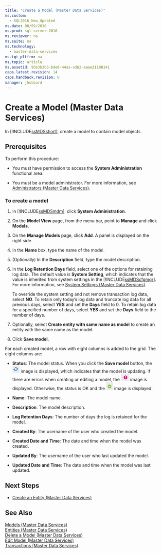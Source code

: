 ```yaml
---
title: "Create a Model (Master Data Services)"
ms.custom: 
  - SQL2016_New_Updated
ms.date: 08/09/2016
ms.prod: sql-server-2016
ms.reviewer: na
ms.suite: na
ms.technology: 
  - master-data-services
ms.tgt_pltfrm: na
ms.topic: article
ms.assetid: 9bb3b3b3-bde8-44aa-ad62-eaae21188141
caps.latest.revision: 14
caps.handback.revision: 0
manager: jhubbard
---
```

# Create a Model (Master Data Services)
In [!INCLUDE[ssMDSshort](../../Topics/TopicNameContainA/tokens/ssMDSshort_md.md)], create a model to contain model objects.  
  
## Prerequisites  
 To perform this procedure:  
  
-   You must have permission to access the **System Administration** functional area.  
  
-   You must be a model administrator. For more information, see [Administrators (Master Data Services)](../../Topics/TopicNameNotContainA/Administrators--Master-Data-Services-.md).  
  
### To create a model  
  
1.  In [!INCLUDE[ssMDSmdm](../../Topics/TopicNameContainA/tokens/ssMDSmdm_md.md)], click **System Administration**.  
  
2.  On the **Model View** page, from the menu bar, point to **Manage** and click **Models**.  
  
3.  On the **Manage Models** page, click **Add**. A panel is displayed on the right side.  
  
4.  In the **Name** box, type the name of the model.  
  
5.  (Optionally) In the **Description** field, type the model description.  
  
6.  In the **Log Retention Days** field, select one of the options for retaining log data. The default value is **System Setting**, which indicates that the value is inherited from system settings in the [!INCLUDE[ssMDScfgmgr](../../Topics/TopicNameContainA/tokens/ssMDScfgmgr_md.md)]. For more information, see [System Settings (Master Data Services)](../../Topics/TopicNameNotContainA/System-Settings--Master-Data-Services-.md).  
  
     To override the system setting and not remove transaction log data, select **NO**. To retain only today’s log data and truncate log data for all previous days, select **YES** and set the **Days** field to 0. To retain log data for a specified number of days, select **YES** and set the **Days** field to the number of days.  
  
7.  Optionally, select **Create entity with same name as model** to create an entity with the same name as the model.  
  
8.  Click **Save model**.  
  
 For each created model, a row with eight columns is added to the grid. The eight columns are:  
  
-   **Status**: The model status. When you click the **Save model** button, the ![Updating](../../Topics/TopicNameContainA/images/mds_model_status_updating.png "mds_model_status_updating") image is displayed, which indicates that the model is updating. If there are errors when creating or editing a model, the ![Error](../../Topics/TopicNameContainA/images/mds_model_status_error.png "mds_model_status_error") image is displayed. Otherwise, the status is OK and the ![OK](../../Topics/TopicNameContainA/images/mds_model_status_ok.png "mds_model_status_ok") image is displayed.  
  
-   **Name**: The model name.  
  
-   **Description**: The model description.  
  
-   **Log Retention Days**: The number of days the log is retained for the model.  
  
-   **Created By**: The username of the user who created the model.  
  
-   **Created Date and Time**: The date and time when the model was created.  
  
-   **Updated By**: The username of the user who last updated the model.  
  
-   **Updated Date and Time**: The date and time when the model was last updated.  
  
## Next Steps  
  
-   [Create an Entity (Master Data Services)](../../Topics/TopicNameNotContainA/Create-an-Entity--Master-Data-Services-.md)  
  
## See Also  
 [Models (Master Data Services)](../../Topics/TopicNameNotContainA/Models--Master-Data-Services-.md)   
 [Entities (Master Data Services)](../../Topics/TopicNameNotContainA/Entities--Master-Data-Services-.md)   
 [Delete a Model (Master Data Services)](../../Topics/TopicNameContainA/Delete-a-Model--Master-Data-Services-.md)   
 [Edit Model (Master Data Services)](../../Topics/TopicNameNotContainA/Edit-Model--Master-Data-Services-.md)   
 [Transactions (Master Data Services)](../../Topics/TopicNameNotContainA/Transactions--Master-Data-Services-.md)